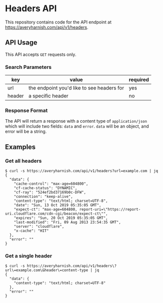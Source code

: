 # Headers API

This repository contains code for the API endpoint at https://averyharnish.com/api/v1/headers.

## API Usage

This API accepts `GET` requests only.

### Search Parameters

| key    | value                                      | required |
| ------ | ------------------------------------------ | -------- |
| url    | the endpoint you'd like to see headers for | yes      |
| header | a specific header                          | no       |

### Response Format

The API will return a response with a content type of `application/json` which will include two fields: `data` and `error`. `data` will be an object, and error will be a string.

## Examples

### Get all headers

```console
$ curl -s https://averyharnish.com/api/v1/headers?url=example.com | jq
{
  "data": {
    "cache-control": "max-age=604800",
    "cf-cache-status": "DYNAMIC",
    "cf-ray": "524ef2bd37169b0c-DFW",
    "connection": "keep-alive",
    "content-type": "text/html; charset=UTF-8",
    "date": "Sun, 13 Oct 2019 05:35:05 GMT",
    "expect-ct": "max-age=604800, report-uri=\"https://report-uri.cloudflare.com/cdn-cgi/beacon/expect-ct\"",
    "expires": "Sun, 20 Oct 2019 05:35:05 GMT",
    "last-modified": "Fri, 09 Aug 2013 23:54:35 GMT",
    "server": "cloudflare",
    "x-cache": "HIT"
  },
  "error": ""
}
```

### Get a single header

```console
$ curl -s https://averyharnish.com/api/v1/headers\?url\=example.com\&header\=content-type | jq
{
  "data": {
    "content-type": "text/html; charset=UTF-8"
  },
  "error": ""
}
```
